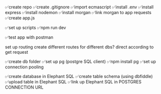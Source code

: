 ✅create repo
✅create .gitignore
✅import ecmascript
✅install .env
✅install express
✅install nodemon
✅install morgan
✅link morgan to app requests
✅create app.js

✅set up scripts
✅npm run dev

✅test app with postman

set up routing
create different routes for different dbs?
direct according to get request

✅create db folder
✅set up pg (postgre SQL client)
✅npm install pg
✅set up connection pooling

✅create database in Elephant SQL
✅create table schema (using dbfiddle)
✅upload table in Elephant SQL
✅link up Elephant SQL in POSTGRES CONNECTION URL
